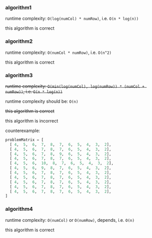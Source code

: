 ### algorithm1

runtime complexity: `O(log(numCol) * numRow)`, i.e. `O(n * log(n))`

this algorithm is correct

### algorithm2

runtime complexity: `O(numCol * numRow)`, i.e. `O(n^2)`

this algorithm is correct

### algorithm3

~~runtime complexity: `O(min(log(numCol), log(numRow)) * (numCol + numRow))`, i.e. `O(n * log(n))`~~

runtime complexity should be: `O(n)`

~~this algorithm is correct~~

this algorithm is incorrect

counterexample:

```python
problemMatrix = [
  [ 4,  5,  6,  7,  8,  7,  6,  5,  4,  3,  2],
  [ 4,  5,  6,  7,  8,  7,  6,  5,  4,  3,  2],
  [ 4,  5,  6,  7,  8,  9,  6,  5,  4,  3,  2],
  [ 4,  5,  6,  7,  8,  7,  6,  5,  4,  3,  2],
  [ 4,  5,  6,  10,  8,  7,  6,  5,  4,  3,  2],
  [ 4,  5,  6,  9,  8,  7,  6,  5,  4,  3,  2],
  [ 4,  5,  6,  7,  8,  7,  6,  5,  4,  3,  2],
  [ 4,  5,  6,  7,  8,  7,  6,  5,  4,  3,  2],
  [ 4,  5,  6,  7,  8,  7,  6,  5,  4,  3,  2],
  [ 4,  5,  6,  7,  8,  7,  6,  5,  4,  3,  2],
  [ 4,  5,  6,  7,  8,  7,  6,  5,  4,  3,  2],
]
```

### algorithm4

runtime complexity: `O(numCol)` or `O(numRow)`, depends, i.e. `O(n)`

this algorithm is correct

